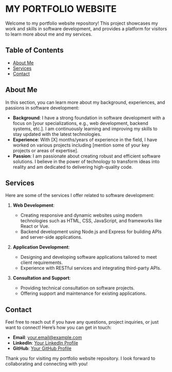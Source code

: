 # MY PORTFOLIO WEBSITE

Welcome to my portfolio website repository! This project showcases my work and skills in software development, and provides a platform for visitors to learn more about me and my services.

## Table of Contents

- [About Me](#about-me)
- [Services](#services)
- [Contact](#contact)

## About Me

In this section, you can learn more about my background, experiences, and passions in software development:

- **Background**: I have a strong foundation in software development with a focus on [your specializations, e.g., web development, backend systems, etc.]. I am continuously learning and improving my skills to stay updated with the latest technologies.
- **Experience**: With [X] months/years of experience in the field, I have worked on various projects including [mention some of your key projects or areas of expertise].
- **Passion**: I am passionate about creating robust and efficient software solutions. I believe in the power of technology to transform ideas into reality and am dedicated to delivering high-quality code.

## Services

Here are some of the services I offer related to software development:

1. **Web Development**: 
    - Creating responsive and dynamic websites using modern technologies such as HTML, CSS, JavaScript, and frameworks like React or Vue.
    - Backend development using Node.js and Express for building APIs and server-side applications.
  
2. **Application Development**: 
    - Designing and developing software applications tailored to meet client requirements.
    - Experience with RESTful services and integrating third-party APIs.

3. **Consultation and Support**: 
    - Providing technical consultation on software projects.
    - Offering support and maintenance for existing applications.

## Contact

Feel free to reach out if you have any questions, project inquiries, or just want to connect! Here’s how you can get in touch:

- **Email**: [your.email@example.com](mailto:your.email@example.com)
- **LinkedIn**: [Your LinkedIn Profile](https://www.linkedin.com/in/yourprofile)
- **GitHub**: [Your GitHub Profile](https://github.com/yourprofile)

Thank you for visiting my portfolio website repository. I look forward to collaborating and connecting with you!
